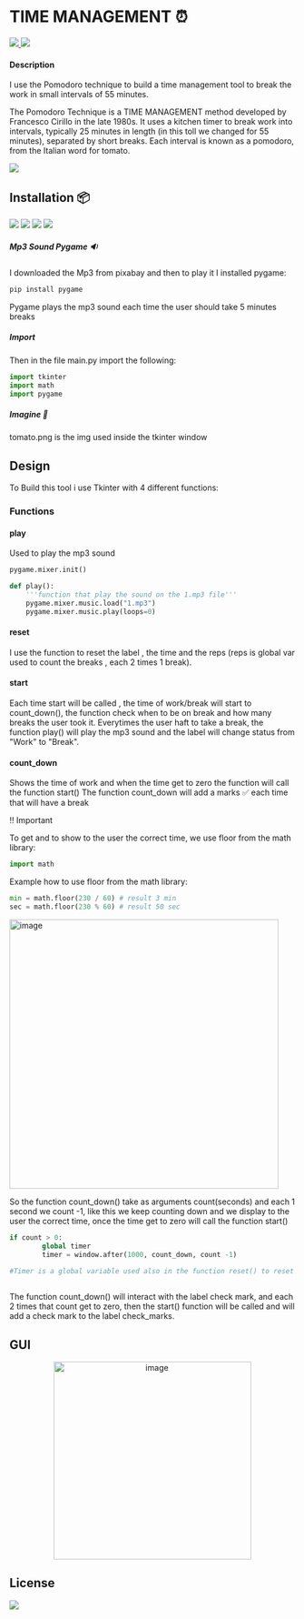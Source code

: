 # TIME MANAGEMENT :alarm_clock:

<a href="https://twitter.com/giuseppewdev"> <img src = "https://img.shields.io/twitter/url?style=social&url=https%3A%2F%2Ftwitter.com%2Fgiuseppewdev"> </a> <a href="https://dev.to/giuseppewdev"><img src="https://img.shields.io/badge/-DEV-black?logo=dev.to"></a>

#### Description 

I use the Pomodoro technique to build a time management tool to break the work in small intervals of 55 minutes.

The Pomodoro Technique is a TIME MANAGEMENT method developed by Francesco Cirillo in the late 1980s. It uses a kitchen timer to break work into intervals, typically 25 minutes in length (in this toll we changed for 55 minutes), separated by short breaks. Each interval is known as a pomodoro, from the Italian word for tomato.

<a href="https://en.wikipedia.org/wiki/Pomodoro_Technique"><img src="https://img.shields.io/badge/-Wikipedia-grey?logo=wikipedia"></a>  


## Installation :package: 

<a href=https://www.python.org/ ><img src="https://img.shields.io/badge/-Python-white?logo=python"></a>  <a href="https://code.visualstudio.com/"> <img src="https://img.shields.io/badge/-Visual%20Studio%20Code-0098ff?logo=visualstudiocode" ></a>  <a href="https://pixabay.com/"><img src="https://img.shields.io/badge/-Pixabay-white?logo=pixabay"></a> <a href="https://docs.python.org/3/library/tkinter.html"><img src="https://img.shields.io/badge/-Tkinter-white?logo=python"></a>

##### Mp3 Sound Pygame :sound:

I downloaded the Mp3 from pixabay and then to play it I installed pygame:

```sql
pip install pygame
```
Pygame plays the mp3  sound each time the user should take 5 minutes breaks

##### Import

Then in the file main.py import the following:

```python
import tkinter
import math
import pygame
```

##### Imagine :tomato:

tomato.png is the img used inside the tkinter window



## Design

To Build this tool i use Tkinter with 4 different functions:

### Functions

#### play

Used to play the mp3 sound

```python
pygame.mixer.init()

def play():
    '''function that play the sound on the 1.mp3 file'''
    pygame.mixer.music.load("1.mp3")
    pygame.mixer.music.play(loops=0)
```

#### reset

I use the function to reset the label , the time and the reps (reps is global var used to count the breaks , each 2 times 1 break).

#### start

Each time start will be called , the time of work/break will start to count_down(), the function check when to be on break and how many breaks the user took it.
Everytimes the user haft to take a break, the function play() will play the mp3 sound and the label will change status from "Work" to "Break".


#### count_down

Shows the time of work and when the time get to zero the function will call the function start()
The function count_down will add a marks ✅ each time that will have a break

:bangbang: Important

To get and to show to the user the correct time, we use floor from the math library:

```python
import math
```
Example how to use floor from the math library:

```python
min = math.floor(230 / 60) # result 3 min
sec = math.floor(230 % 60) # result 50 sec
```

<img width="474" alt="image" src="https://user-images.githubusercontent.com/110894389/225368371-54dabf5f-8c32-4152-bc92-323e8b34322f.png">


So the function count_down() take as arguments count(seconds) and each 1 second we count -1, like this we keep counting down and we display to the user the correct time, once the time get to zero will call the function start()

```python
if count > 0:
        global timer
        timer = window.after(1000, count_down, count -1) 

#Timer is a global variable used also in the function reset() to reset the time
        
```


The function count_down() will interact with the label check mark, and each 2 times that count get to zero, then the start() function will be called and will add a check mark to the label check_marks.


## GUI


<p align="center">
<img width="348" alt="image" src="https://user-images.githubusercontent.com/110894389/220589451-d0ad5ba3-d964-408c-b4fd-17171bceccd8.png">
</p>



## License

<a href="https://github.com/Giuseppe-Bonifati/Time-management/blob/main/LICENSE.md"><img src="https://img.shields.io/badge/license-MIT-blue"></a>
